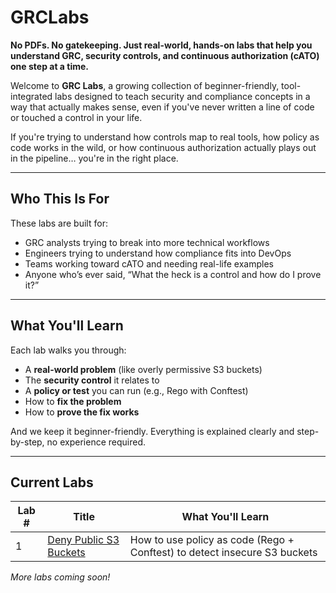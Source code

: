 # GRCLabs

**No PDFs. No gatekeeping. Just real-world, hands-on labs that help you understand GRC, security controls, and continuous authorization (cATO) one step at a time.**

Welcome to **GRC Labs**, a growing collection of beginner-friendly, tool-integrated labs designed to teach security and compliance concepts in a way that actually makes sense, even if you've never written a line of code or touched a control in your life.

If you're trying to understand how controls map to real tools, how policy as code works in the wild, or how continuous authorization actually plays out in the pipeline… you're in the right place.

---

## Who This Is For

These labs are built for:
- GRC analysts trying to break into more technical workflows
- Engineers trying to understand how compliance fits into DevOps
- Teams working toward cATO and needing real-life examples
- Anyone who’s ever said, “What the heck is a control and how do I prove it?”

---

## What You'll Learn

Each lab walks you through:
- A **real-world problem** (like overly permissive S3 buckets)
- The **security control** it relates to
- A **policy or test** you can run (e.g., Rego with Conftest)
- How to **fix the problem**
- How to **prove the fix works**

And we keep it beginner-friendly. Everything is explained clearly and step-by-step, no experience required.

---

## Current Labs

| Lab # | Title                            | What You'll Learn |
|-------|----------------------------------|-------------------|
| 1     | [Deny Public S3 Buckets](./Lab-1-Deny-Public-S3/README.md) | How to use policy as code (Rego + Conftest) to detect insecure S3 buckets |

_More labs coming soon!_
